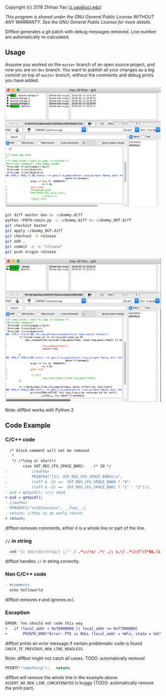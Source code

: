 Copyright (c) 2018 Zhihao Yao (z.yao@uci.edu)

*This program is shared under the GNU General Public License WITHOUT ANY WARRANTY. See the GNU General Public License for more details.*

Diffbot generates a git patch with debug messages removed.
Line number are automatically re-calculated.

## Usage
Assume you worked on the `master` branch of an open source project, and now you are on `dev` branch.
You want to publish all your changes as a big commit on top of `master` branch, without the comments and debug prints you have added. 

![example](example-origin.png)

```sh
git diff master dev &> ~/dummy.diff
python <PATH>/main.py -i ~/dummy.diff &> ~/dummy_OUT.diff
git checkout master
git apply ~/dummy_OUT.diff
git checkout -b release
git add .
git commit -a -m "release"
git push origin release
```

![example](example-out.png)

Note: diffbot works with Python 2

## Code Example

### C/C++ code
```diff
  /* block comment will not be removed
   *
   */ /*long or short*/
 		case VGT_REG_CFG_SPACE_BAR2:	/* IO */
-			//author
-			PRINTK4("[3]: VGT_REG_CFG_SPACE_BAR%s\n",
-			((off & ~3) ==  VGT_REG_CFG_SPACE_BAR0 ? "0":
-			((off & ~3) ==  VGT_REG_CFG_SPACE_BAR1 ? "1" : "2")));
- pid = getpid(); //// vmid
+ pid = getpid();
- //author
- FPRINTF2("%s[0]success", __func__);
- return; //this is an early return
+ return;
```
diffbot removes comments, either it is a whole line or part of the line.

### `//` in string
```c
  sed "s| $$srcdirstrip/| |;"' / .*\//!s/ .*/ ./; s,\( .*\)/[^/]*$$,\1,' | \ 
```
diffbot handles `//` in string correctly.

### Non C/C++ code
```diff
- #comments
  echo helloworld
```
diffbot removes `#` and ignores `dnl`.

### Exception
```diff
ERROR: You should not code this way
+	if (local_addr < 0xf6000000 || local_addr >= 0xf7000000)
+		PRINTK_ERR("Error: PTE is NULL (local_addr = %#lx, state = %d)\n",
```
diffbot prints an error message if certain problematic code is found `CHECK_IF_PREVIOUS_NEW_LINE_HEADLESS`.

Note: diffbot might not catch all cases. TODO: automatically removal

```c
PRINTF("something");   return;
```

diffbot will remove the whole line in the example above. `ASSERT_NO_NEW_LINE_CONCATENATED` is buggy (TODO: automatically remove the print part). 